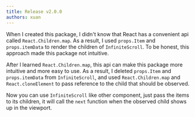 ```yaml
---
title: Release v2.0.0
authors: xuan
---
```


When I created this package, I didn't know that React has a convenient api called `React.Children.map`. As a result, I used `props.Item` and `props.itemData` to render the children of `InfiniteScroll`. To be honest, this approach made this package not intuitive.

After I learned `React.Children.map`, this api can make this package more intuitive and more easy to use. As a result, I deleted `props.Item` and `props.itemData` from `InfiniteScroll`, and used `React.Children.map` and `React.cloneElement` to pass reference to the child that should be observed.

Now you can use `InfiniteScroll` like other component, just pass the items to its children, it will call the `next` function when the observed child shows up in the viewport.
